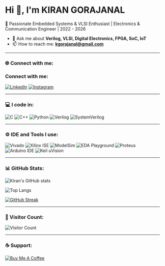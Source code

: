 # Hi 👋, I'm KIRAN GORAJANAL

🚀 Passionate Embedded Systems & VLSI Enthusiast | Electronics & Communication Engineer | 2022 - 2026  

- 💬 Ask me about **Verilog, VLSI, Digital Electronics, FPGA, SoC, IoT**  
- 📫 How to reach me: **kgorajanal@gmail.com**

---

### 🌐 Connect with me:
### Connect with me:

[![LinkedIn]([https://img.shields.io/badge/LinkedIn-0A66C2?logo=linkedin&logoColor=white)](https://www.linkedin.com/in/yourusername](https://www.linkedin.com/in/kiran-gorajanal-168b3622a?utm_source=share&utm_campaign=share_via&utm_content=profile&utm_medium=android_app)) 
[![Instagram]([https://img.shields.io/badge/Instagram-E4405F?logo=instagram&logoColor=white)](https://www.instagram.com/yourusername](https://www.instagram.com/kiran_gorajanal?igsh=MW11Nmhyd3I0dnZjZQ==))

---

### 💻 I code in:
![C](https://img.shields.io/badge/C-A8B9CC?logo=c&logoColor=white)
![C++](https://img.shields.io/badge/C++-00599C?logo=cplusplus&logoColor=white)
![Python](https://img.shields.io/badge/Python-3776AB?logo=python&logoColor=white)
![Verilog](https://img.shields.io/badge/Verilog-007ACC?logoColor=white)
![SystemVerilog](https://img.shields.io/badge/SystemVerilog-FF6F00?logoColor=white)

---

### ⚙️ IDE and Tools I use:
![Vivado](https://img.shields.io/badge/Vivado-FF6600?logo=xilinx&logoColor=white)
![Xilinx ISE](https://img.shields.io/badge/Xilinx%20ISE-E01F27?logo=xilinx&logoColor=white)
![ModelSim](https://img.shields.io/badge/ModelSim-007ACC?logo=intel&logoColor=white)
![EDA Playground](https://img.shields.io/badge/EDA%20Playground-1E90FF?logo=codeforces&logoColor=white)
![Proteus](https://img.shields.io/badge/Proteus-25A162?logoColor=white)
![Arduino IDE](https://img.shields.io/badge/Arduino%20IDE-00979D?logo=arduino&logoColor=white)
![Keil uVision](https://img.shields.io/badge/Keil_uVision-00A9E0?logo=arm&logoColor=white)


---

### 📊 GitHub Stats:
![Kiran's GitHub stats](https://github-readme-stats.vercel.app/api?username=Kiranix-90&show_icons=true&theme=radical)

![Top Langs](https://github-readme-stats.vercel.app/api/top-langs/?username=Kiranix-90&layout=compact&theme=tokyonight)

[![GitHub Streak](https://github-readme-streak-stats.herokuapp.com/?user=Kiranix-90&theme=dark)](https://git.io/streak-stats)

---

### 👀 Visitor Count:
![Visitor Count](https://komarev.com/ghpvc/?username=Kiranix-90&color=blue)

---

### ☕ Support:
[![Buy Me A Coffee](https://img.shields.io/badge/Buy%20me%20a%20coffee-F7CA88?logo=buy-me-a-coffee&logoColor=black)](https://www.buymeacoffee.com/kirang)

 
